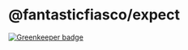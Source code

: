 # @fantasticfiasco/expect

[![Greenkeeper badge](https://badges.greenkeeper.io/FantasticFiasco/expect.svg)](https://greenkeeper.io/)
